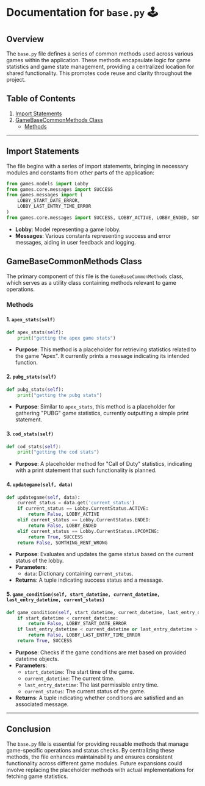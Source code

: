 # Documentation for `base.py` 🕹️

## Overview
The `base.py` file defines a series of common methods used across various games within the application. These methods encapsulate logic for game statistics and game state management, providing a centralized location for shared functionality. This promotes code reuse and clarity throughout the project.

## Table of Contents
1. [Import Statements](#import-statements)
2. [GameBaseCommonMethods Class](#gamebasecommonmethods-class)
   - [Methods](#methods)

---

## Import Statements
The file begins with a series of import statements, bringing in necessary modules and constants from other parts of the application:

```python
from games.models import Lobby
from games.core.messages import SUCCESS
from games.messages import (
    LOBBY_START_DATE_ERROR, 
    LOBBY_LAST_ENTRY_TIME_ERROR
)
from games.core.messages import SUCCESS, LOBBY_ACTIVE, LOBBY_ENDED, SOMTHING_WENT_WRONG
```

- **Lobby**: Model representing a game lobby.
- **Messages**: Various constants representing success and error messages, aiding in user feedback and logging.

## GameBaseCommonMethods Class
The primary component of this file is the `GameBaseCommonMethods` class, which serves as a utility class containing methods relevant to game operations.

### Methods

#### 1. `apex_stats(self)`
```python
def apex_stats(self):
    print("getting the apex game stats")
```
- **Purpose**: This method is a placeholder for retrieving statistics related to the game "Apex". It currently prints a message indicating its intended function.

#### 2. `pubg_stats(self)`
```python
def pubg_stats(self):
    print("getting the pubg stats")
```
- **Purpose**: Similar to `apex_stats`, this method is a placeholder for gathering "PUBG" game statistics, currently outputting a simple print statement.

#### 3. `cod_stats(self)`
```python
def cod_stats(self):
    print("getting the cod stats")
```
- **Purpose**: A placeholder method for "Call of Duty" statistics, indicating with a print statement that such functionality is planned.

#### 4. `updategame(self, data)`
```python
def updategame(self, data):
    current_status = data.get('current_status')
    if current_status == Lobby.CurrentStatus.ACTIVE:
        return False, LOBBY_ACTIVE
    elif current_status == Lobby.CurrentStatus.ENDED:
        return False, LOBBY_ENDED
    elif current_status == Lobby.CurrentStatus.UPCOMING:
        return True, SUCCESS
    return False, SOMTHING_WENT_WRONG
```
- **Purpose**: Evaluates and updates the game status based on the current status of the lobby.
- **Parameters**: 
  - `data`: Dictionary containing `current_status`.
- **Returns**: A tuple indicating success status and a message.

#### 5. `game_condition(self, start_datetime, current_datetime, last_entry_datetime, current_status)`
```python
def game_condition(self, start_datetime, current_datetime, last_entry_datetime, current_status):
    if start_datetime < current_datetime:
        return False, LOBBY_START_DATE_ERROR
    if last_entry_datetime < current_datetime or last_entry_datetime > start_datetime:
        return False, LOBBY_LAST_ENTRY_TIME_ERROR
    return True, SUCCESS
```
- **Purpose**: Checks if the game conditions are met based on provided datetime objects.
- **Parameters**:
  - `start_datetime`: The start time of the game.
  - `current_datetime`: The current time.
  - `last_entry_datetime`: The last permissible entry time.
  - `current_status`: The current status of the game.
- **Returns**: A tuple indicating whether conditions are satisfied and an associated message.

---

## Conclusion
The `base.py` file is essential for providing reusable methods that manage game-specific operations and status checks. By centralizing these methods, the file enhances maintainability and ensures consistent functionality across different game modules. Future expansions could involve replacing the placeholder methods with actual implementations for fetching game statistics.